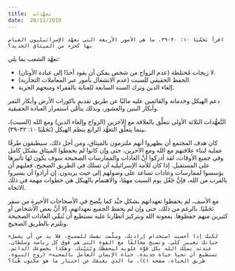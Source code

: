 ```yaml
---
title:  تعهُّدات
date:  20/11/2019
---
```


`اقرأ نَحَمْيَا ١٠: ٣٠-٣٩. ما هي الأمور الأربعة التي تعهَّد الإسرائيليون القيام بها كجزء من الميثاق الجديد؟`

تعهَّد الشعب بما يلي:

- لا زيجات مُختلطة (عدم الزواج من شخص يمكن أن يقود أحدًا إلى عبادة الأوثان).
- الحفظ الحقيقي للسبت (عدم الانشغال بأمور عبر المعاملات التجارية).
- إلغاء الدين وترك السنة السابعة للعناية بالفقراء ومنحهم الحرية.

دعم الهيكل وخدماته والقائمين عليه ماليًا عن طريق تقديم باكورات الأرض وأبكار الثمر وأبكار البنين والعشور، وبذلك يتأمَّن استمرار العبادة الحقيقية.

التَّعهُّدات الثلاثة الأولى تتعلَّق بالعلاقة مع الآخرين (الزواج وإلغاء الدين) ومع الله (السبت)، بينما يتعلَّق التعهُّد الرابع بنظم الهيكل (نَحَمْيَا ١٠: ٣٢-٣٩).

كان هدف المجتمع أن يظهروا أنهم ملتزمون بالميثاق، ومن أجل ذلك، سيطبقون طرقًا عملية لبناء علاقتهم مع الله ومع الآخرين، حتى وإن كانوا لم يحفظوا الميثاق بشكل كامل وفي جميع الأوقات، لقد أدركوا أنَّ العادات والممارسات الصحيحة سوف يكون لها تأثيرها على المستقبل. إذا كان للأمة الإسرائيلية أن تسلك في الطريق الصحيح، فعليهم أن يؤسسوا لممارسات وعادات تساعد على وصولهم إلى حيث يريدون. إن أرادوا أن يسيروا بالقرب من الله، فإنَّ جَعْل يوم السبت مهمًا، والاهتمام بالهيكل هي خطوات مهمة في ذلك الاتجاه.

مع الأسف، لم يحفظوا تعهداتهم بشكل جيِّد كما يتَّضح في الأصحاحات الأخيرة من سفر نَحَمْيَا. بالرغم من ذلك، حتى وإن لم يحفظ الجميع تعهداتهم، إلا أنَّ بعض الأشخاص أو كثيرين منهم حفظوها. بمعونة الله وبتركيز أنظارنا عليه نستطيع أن نُنمِّي العادات الصحيحة ونلتزم بالطريق الصحيح.

`«لكنك إذا أحسنت استخدام إرادتك، وسلَّمت نفسك للمسيح، فلا بد من أن يشمل حياتك تغيير كلي، وتصبح محالفًا مع القوة التي هي فوق كل رياسة وسلطان. عندئذ يملك الله بكل قوَّة علوية ليحفظك ويُثبِّتك. وهكذا بخضوعك الدائم، تستطيع أن تحيا حياة جديدة. حياة الإيمان العامل بالمحبة» (روح النبوة، طريق الحياة، صفحة ٤١). ما الذي يعيقك عن اختبار ما هو مكتوب هُنا؟`